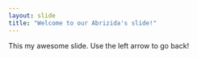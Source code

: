 ```yaml
---
layout: slide
title: "Welcome to our Abrizida's slide!"
---
```

This my awesome slide.
Use the left arrow to go back!